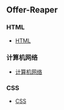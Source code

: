 ## Offer-Reaper


### HTML
- [HTML](https://github.com/Primroses/offer-reaper/tree/master/HTML)
### 计算机网络
- [计算机网络](https://github.com/Primroses/offer-reaper/tree/master/ComputerNetwork)
### CSS
- [CSS](https://github.com/Primroses/offer-reaper/tree/master/CSS)